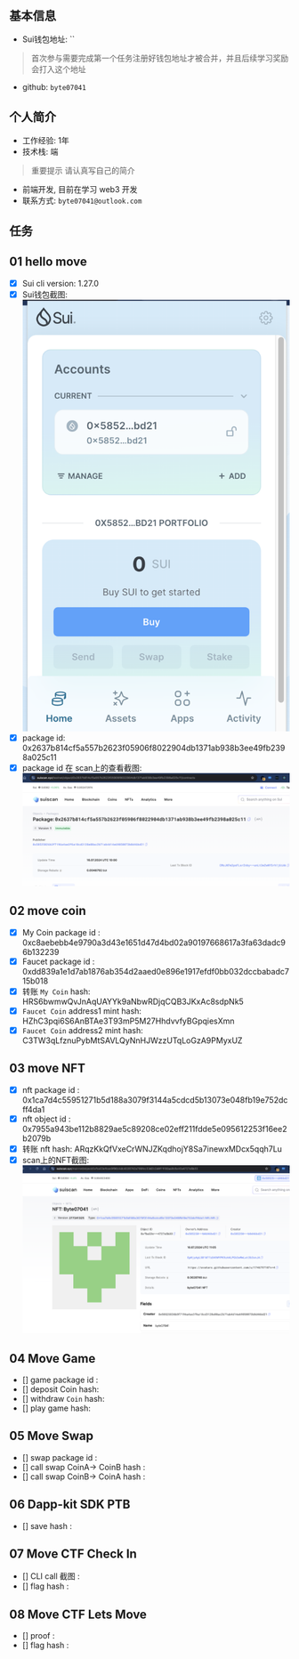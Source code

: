 ## 基本信息
- Sui钱包地址: ``
> 首次参与需要完成第一个任务注册好钱包地址才被合并，并且后续学习奖励会打入这个地址
- github: `byte07041`

## 个人简介
- 工作经验: 1年
- 技术栈: 端
> 重要提示 请认真写自己的简介
- 前端开发, 目前在学习 web3 开发
- 联系方式: `byte07041@outlook.com`

## 任务

##   01 hello move  
- [x] Sui cli version: 1.27.0
- [x] Sui钱包截图: ![Sui钱包截图](./images/sui.png)
- [x] package id: 0x2637b814cf5a557b2623f05906f8022904db1371ab938b3ee49fb2398a025c11
- [x] package id 在 scan上的查看截图:![Scan截图](./images/sui-scan.png)

##   02 move coin
- [x] My Coin package id : 0xc8aebebb4e9790a3d43e1651d47d4bd02a90197668617a3fa63dadc96b132239
- [x] Faucet package id : 0xdd839a1e1d7ab1876ab354d2aaed0e896e1917efdf0bb032dccbabadc715b018
- [x] 转账 `My Coin` hash: HRS6bwmwQvJnAqUAYYk9aNbwRDjqCQB3JKxAc8sdpNk5
- [x] `Faucet Coin` address1 mint hash: HZhC3pqi6S6AnBTAe3T93mP5M27HhdvvfyBGpqiesXmn
- [x] `Faucet Coin` address2 mint hash: C3TW3qLfznuPybMtSAVLQyNnHJWzzUTqLoGzA9PMyxUZ

##   03 move NFT
- [x] nft package id : 0x1ca7d4c55951271b5d188a3079f3144a5cdcd5b13073e048fb19e752dcff4da1
- [x] nft object id : 0x7955a943be112b8829ae5c89208ce02eff211fdde5e095612253f16ee2b2079b
- [x] 转账 nft  hash: ARqzKkQfVxeCrWNJZKqdhojY8Sa7inewxMDcx5qqh7Lu
- [x] scan上的NFT截图: ![Scan截图](./images/task3.png)

##   04 Move Game
- [] game package id :
- [] deposit Coin hash:
- [] withdraw `Coin` hash:
- [] play game hash:

##   05 Move Swap
- [] swap package id :
- [] call swap CoinA-> CoinB  hash :
- [] call swap CoinB-> CoinA  hash :

##   06 Dapp-kit SDK PTB
- [] save hash :

##   07 Move CTF Check In
- [] CLI call 截图 : 
- [] flag hash : 

##   08 Move CTF Lets Move
- [] proof : 
- [] flag hash : 
